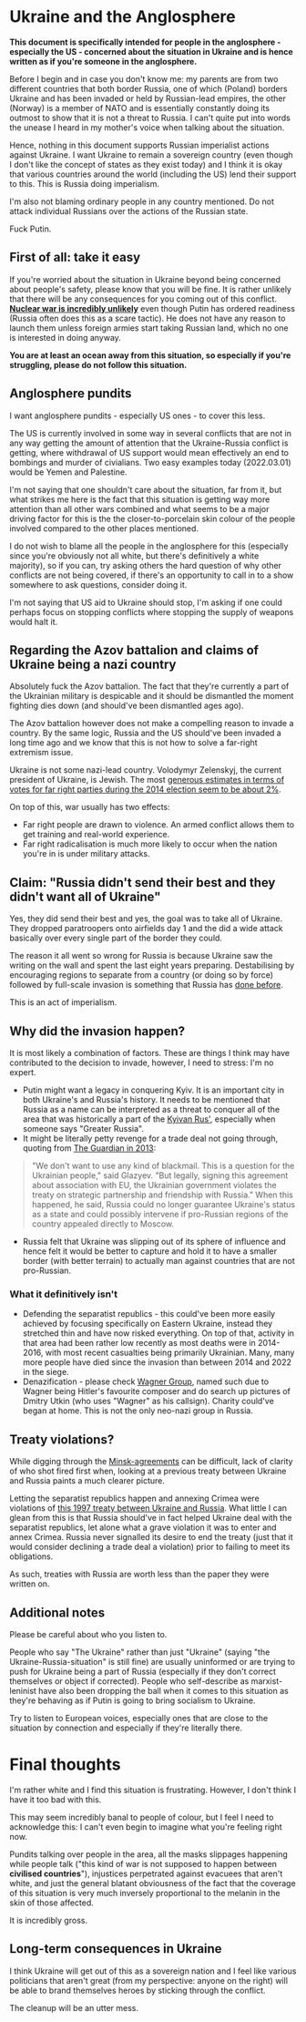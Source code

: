# Ukraine and the Anglosphere

**This document is specifically intended for people in the anglosphere - especially the US - concerned about the situation in Ukraine and is hence written as if you're someone in the anglosphere.**

Before I begin and in case you don't know me: my parents are from two different countries that both border Russia, one of which (Poland) borders Ukraine and has been invaded or held by Russian-lead empires, the other (Norway) is a member of NATO and is essentially constantly doing its outmost to show that it is not a threat to Russia. I can't quite put into words the unease I heard in my mother's voice when talking about the situation.

Hence, nothing in this document supports Russian imperialist actions against Ukraine. I want Ukraine to remain a sovereign country (even though I don't like the concept of states as they exist today) and I think it is okay that various countries around the world (including the US) lend their support to this. This is Russia doing imperialism.

I'm also not blaming ordinary people in any country mentioned. Do not attack individual Russians over the actions of the Russian state.

Fuck Putin.

## First of all: take it easy

If you're worried about the situation in Ukraine beyond being concerned about people's safety, please know that you will be fine. It is rather unlikely that there will be any consequences for you coming out of this conflict. [**Nuclear war is incredibly unlikely**](https://www.youtube.com/watch?v=sxOO0hCCSk4) even though Putin has ordered readiness (Russia often does this as a scare tactic). He does not have any reason to launch them unless foreign armies start taking Russian land, which no one is interested in doing anyway.

**You are at least an ocean away from this situation, so especially if you're struggling, please do not follow this situation.**

## Anglosphere pundits

I want anglosphere pundits - especially US ones - to cover this less.

The US is currently involved in some way in several conflicts that are not in any way getting the amount of attention that the Ukraine-Russia conflict is getting, where withdrawal of US support would mean effectively an end to bombings and murder of civialians. Two easy examples today (2022.03.01) would be Yemen and Palestine.

I'm not saying that one shouldn't care about the situation, far from it, but what strikes me here is the fact that this situation is getting way more attention than all other wars combined and what seems to be a major driving factor for this is the the closer-to-porcelain skin colour of the people involved compared to the other places mentioned.

I do not wish to blame all the people in the anglosphere for this (especially since you're obviously not all white, but there's definitively a white majority), so if you can, try asking others the hard question of why other conflicts are not being covered, if there's an opportunity to call in to a show somewhere to ask questions, consider doing it.

I'm not saying that US aid to Ukraine should stop, I'm asking if one could perhaps focus on stopping conflicts where stopping the supply of weapons would halt it.

## Regarding the Azov battalion and claims of Ukraine being a nazi country

Absolutely fuck the Azov battalion. The fact that they're currently a part of the Ukrainian military is despicable and it should be dismantled the moment fighting dies down (and should've been dismantled ages ago).

The Azov battalion however does not make a compelling reason to invade a country. By the same logic, Russia and the US should've been invaded a long time ago and we know that this is not how to solve a far-right extremism issue.

Ukraine is not some nazi-lead country.
Volodymyr Zelenskyj, the current president of Ukraine, is Jewish. The most [generous estimates in terms of votes for far right parties during the 2014 election seem to be about 2%](https://en.wikipedia.org/wiki/2014_Ukrainian_presidential_election#Results).

On top of this, war usually has two effects:
- Far right people are drawn to violence. An armed conflict allows them to get training and real-world experience.
- Far right radicalisation is much more likely to occur when the nation you're in is under military attacks.

## Claim: "Russia didn't send their best and they didn't want all of Ukraine"

Yes, they did send their best and yes, the goal was to take all of Ukraine. They dropped paratroopers onto airfields day 1 and the did a wide attack basically over every single part of the border they could.

The reason it all went so wrong for Russia is because Ukraine saw the writing on the wall and spent the last eight years preparing. Destabilising by encouraging regions to separate from a country (or doing so by force) followed by full-scale invasion is something that Russia has [done before](https://en.wikipedia.org/wiki/Russo-Georgian_War).

This is an act of imperialism.

## Why did the invasion happen?

It is most likely a combination of factors. These are things I think may have contributed to the decision to invade, however, I need to stress: I'm no expert.
- Putin might want a legacy in conquering Kyiv. It is an important city in both Ukraine's and Russia's history. It needs to be mentioned that Russia as a name can be interpreted as a threat to conquer all of the area that was historically a part of the [Kyivan Rus'](https://en.wikipedia.org/wiki/Kievan_Rus%27), especially when someone says "Greater Russia".
- It might be literally petty revenge for a trade deal not going through, quoting from [The Guardian in 2013](https://www.theguardian.com/world/2013/sep/22/ukraine-european-union-trade-russia): 
> "We don't want to use any kind of blackmail. This is a question for the Ukrainian people," said Glazyev. "But legally, signing this agreement about association with EU, the Ukrainian government violates the treaty on strategic partnership and friendship with Russia." When this happened, he said, Russia could no longer guarantee Ukraine's status as a state and could possibly intervene if pro-Russian regions of the country appealed directly to Moscow.
- Russia felt that Ukraine was slipping out of its sphere of influence and hence felt it would be better to capture and hold it to have a smaller border (with better terrain) to actually man against countries that are not pro-Russian.

### What it definitively isn't
- Defending the separatist republics - this could've been more easily achieved by focusing specifically on Eastern Ukraine, instead they stretched thin and have now risked everything. On top of that, activity in that area had been rather low recently as most deaths were in 2014-2016, with most recent casualties being primarily Ukrainian. Many, many more people have died since the invasion than between 2014 and 2022 in the siege.
- Denazification -  please check [Wagner Group](https://en.wikipedia.org/wiki/Wagner_Group), named such due to Wagner being Hitler's favourite composer and do search up pictures of Dmitry Utkin (who uses "Wagner" as his callsign). Charity could've began at home. This is not the only neo-nazi group in Russia.

## Treaty violations?

While digging through the [Minsk-agreements](https://en.wikipedia.org/wiki/Minsk_agreements) can be difficult, lack of clarity of who shot fired first when, looking at a previous treaty between Ukraine and Russia paints a much clearer picture.

Letting the separatist republics happen and annexing Crimea were violations of [this 1997 treaty between Ukraine and Russia](https://en.wikipedia.org/wiki/Russian%E2%80%93Ukrainian_Friendship_Treaty). What little I can glean from this is that Russia should've in fact helped Ukraine deal with the separatist republics, let alone what a grave violation it was to enter and annex Crimea. Russia never signalled its desire to end the treaty (just that it would consider declining a trade deal a violation) prior to failing to meet its obligations.

As such, treaties with Russia are worth less than the paper they were written on.

## Additional notes

Please be careful about who you listen to.

People who say "The Ukraine" rather than just "Ukraine" (saying "the Ukraine-Russia-situation" is still fine) are usually uninformed or are trying to push for Ukraine being a part of Russia (especially if they don't correct themselves or object if corrected). People who self-describe as marxist-leninist have also been dropping the ball when it comes to this situation as they're behaving as if Putin is going to bring socialism to Ukraine.

Try to listen to European voices, especially ones that are close to the situation by connection and especially if they're literally there.

# Final thoughts

I'm rather white and I find this situation is frustrating. However, I don't think I have it too bad with this.

This may seem incredibly banal to people of colour, but I feel I need to acknowledge this: I can't even begin to imagine what you're feeling right now.

Pundits talking over people in the area, all the masks slippages happening while people talk ("this kind of war is not supposed to happen between **civilised countries**"), injustices perpetrated against evacuees that aren't white, and just the general blatant obviousness of the fact that the coverage of this situation is very much inversely proportional to the melanin in the skin of those affected.

It is incredibly gross.

## Long-term consequences in Ukraine

I think Ukraine will get out of this as a sovereign nation and I feel like various politicians that aren't great (from my perspective: anyone on the right) will be able to brand themselves heroes by sticking through the conflict.

The cleanup will be an utter mess.
